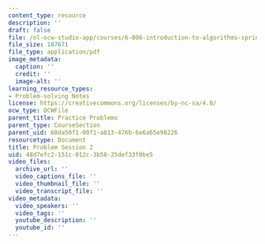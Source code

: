 ```yaml
---
content_type: resource
description: ''
draft: false
file: /ol-ocw-studio-app/courses/6-006-introduction-to-algorithms-spring-2020/48d7efc2151c012c3b5825def33f0be5_MIT6_006S20_prob2.pdf
file_size: 187671
file_type: application/pdf
image_metadata:
  caption: ''
  credit: ''
  image-alt: ''
learning_resource_types:
- Problem-solving Notes
license: https://creativecommons.org/licenses/by-nc-sa/4.0/
ocw_type: OCWFile
parent_title: Practice Problems
parent_type: CourseSection
parent_uid: 60da50f1-00f1-a813-476b-6e6a65e98226
resourcetype: Document
title: Problem Session 2
uid: 48d7efc2-151c-012c-3b58-25def33f0be5
video_files:
  archive_url: ''
  video_captions_file: ''
  video_thumbnail_file: ''
  video_transcript_file: ''
video_metadata:
  video_speakers: ''
  video_tags: ''
  youtube_description: ''
  youtube_id: ''
---
```

